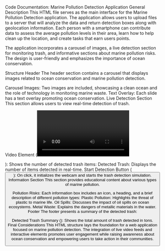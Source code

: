Code Documentation: Marine Pollution Detection Application
General Description
This HTML file serves as the main interface for the Marine Pollution Detection application. The application allows users to upload files to a server that will analyze the data and return detection boxes along with geolocation information. Each person with a smartphone can contribute data to assess the average pollution levels in their area, learn how to help clean up the location, and create tasks that earn users points.

The application incorporates a carousel of images, a live detection section for monitoring trash, and informative sections about marine pollution risks. The design is user-friendly and emphasizes the importance of ocean conservation.

Structure
Header
The header section contains a carousel that displays images related to ocean conservation and marine pollution detection.

Carousel
Images: Two images are included, showcasing a clean ocean and the role of technology in monitoring marine waste.
Text Overlay: Each slide has a text overlay promoting ocean conservation.
Live Detection Section
This section allows users to view real-time detection of trash.

Video Element (<video id="webcam">): Displays the live feed from the user's webcam.
Statistics Display (<div class="stats">): Shows the number of detected trash items:
Detected Trash: Displays the number of items detected in real-time.
Start Detection Button (<button id="startDetection">):
On click, it initializes the webcam and starts the trash detection simulation.
Information Section
This section provides educational content about various types of marine pollution.

Pollution Risks: Each information box includes an icon, a heading, and a brief description of different pollution types:
Plastic Pollution: Highlights the threat of plastic to marine life.
Oil Spills: Discusses the impact of oil spills on ocean ecosystems.
Metal Waste: Explains the dangers of metallic materials in the water.
Footer
The footer presents a summary of the detected trash:

Detected Trash Summary (<span id="totalTrash">): Shows the total amount of trash detected in tons.
Final Considerations
This HTML structure lays the foundation for a web application focused on marine pollution detection. The integration of live video feeds and interactive elements promotes user engagement while raising awareness about ocean conservation and empowering users to take action in their communities.

